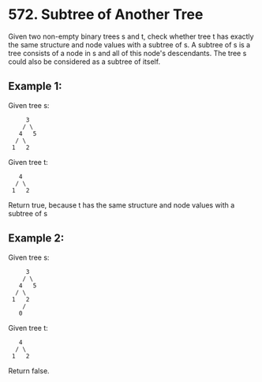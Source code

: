 # 572. Subtree of Another Tree

Given two non-empty binary trees s and t, check whether tree t has exactly the same structure and node values with a subtree of s. A subtree of s is a tree consists of a node in s and all of this node's descendants. The tree s could also be considered as a subtree of itself.

## Example 1:

Given tree s:

```
     3
    / \
   4   5
  / \
 1   2
```

Given tree t:

```
   4 
  / \
 1   2
```

Return true, because t has the same structure and node values with a subtree of s

## Example 2:

Given tree s:

```
     3
    / \
   4   5
  / \
 1   2
    /
   0
```

Given tree t:

```
   4
  / \
 1   2
```

Return false.
